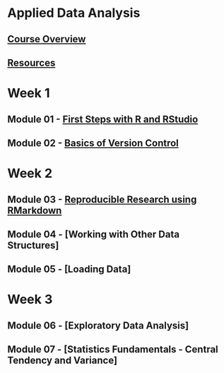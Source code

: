 # Applied Data Analysis

## [Course Overview](course-overview.md)
## [Resources](resources.md)

# Week 1
## Module 01 - [First Steps with R and RStudio](module-01/module-01.md)
## Module 02 - [Basics of Version Control](module-02/module-02.md)
# Week 2
## Module 03 - [Reproducible Research using RMarkdown](module-03/module-03.md)
## Module 04 - [Working with Other Data Structures]
## Module 05 - [Loading Data]
# Week 3
## Module 06 - [Exploratory Data Analysis]
## Module 07 - [Statistics Fundamentals - Central Tendency and Variance]
